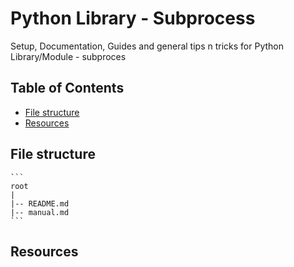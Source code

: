 # Python Library - Subprocess

Setup, Documentation, Guides and general tips n tricks for Python Library/Module - subproces

## Table of Contents
* [File structure](#file-structure)
* [Resources](#resources)

## File structure

	```
	root
	|
	|-- README.md
	|-- manual.md
	```

## Resources


